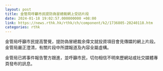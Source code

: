 ```yaml
---
layout: post
title: 金管局呼籲市民提防偽冒總裁網上受訪片段
date: 2024-01-18 19:02:57.000000000 +08:00
link: https://news.rthk.hk/rthk/ch/component/k2/1736805-20240118.htm
categories: rthk
---
```


金管局呼籲市民提高警覺，提防偽冒總裁余偉文就投資項目會見傳媒的網上片段。金管局嚴正澄清，有關片段中所謂報道及內容全屬虛構。

金管局已將事件報告警方跟進，並呼籲市民，切勿相信不明來歷網站或社交媒體專頁發布的訊息。
